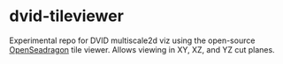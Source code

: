 dvid-tileviewer
===============

Experimental repo for DVID multiscale2d viz using the open-source [OpenSeadragon](openseadragon.github.io) tile viewer.
Allows viewing in XY, XZ, and YZ cut planes.
